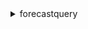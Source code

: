 <details><summary>forecastquery</summary><blockquote>

- **<details><summary>help</summary><blockquote>**

  * 


- **<details><summary>query-forecast</summary><blockquote>**

  * --forecast-arn
  * --start-date
  * --end-date
  * --filters
  * --next-token
  * --cli-input-json
  * --cli-input-yaml
  * --generate-cli-skeleton


</blockquote></details>
</blockquote></details>
</blockquote></details>

